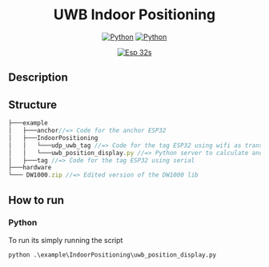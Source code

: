 
<div  align="center">

# UWB Indoor Positioning

<a href="https://www.espressif.com/en/products/socs/esp32" ><img alt="Python"  src="https://img.shields.io/badge/Python-3776AB?style=for-the-badge&logo=Python&logoColor=white" /></a>
<a href="https://www.espressif.com/en/products/socs/esp32" ><img alt="Python"  src="https://img.shields.io/badge/Arduino-00979D?style=for-the-badge&logo=Arduino&logoColor=white" /></a>

<a href="https://www.espressif.com/en/products/socs/esp32" ><img alt="Esp 32s"  src="https://img.shields.io/badge/ESP%2032-000000?style=for-the-badge&logo=ESPHome&logoColor=white" /></a>

</div>

## Description



## Structure

```js
├───example
│   ├───anchor//=> Code for the anchor ESP32
│   ├───IndoorPositioning
│   │   └───udp_uwb_tag //=> Code for the tag ESP32 using wifi as transmittor
│   │   └───uwb_position_display.py //=> Python server to calculate and visulise the position
│   ├───tag //=> Code for the tag ESP32 using serial
├───hardware
└─── DW1000.zip //=> Edited version of the DW1000 lib
```

## How to run

### Python

To run its simply running the script

`python .\example\IndoorPositioning\uwb_position_display.py` 